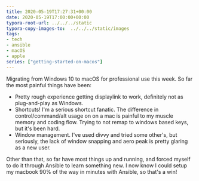 ```yaml
---
title: 2020-05-19T17:27:31+00:00
date: 2020-05-19T17:00:00+00:00
typora-root-url: ../../../static
typora-copy-images-to:  ../../../static/images
tags:
- tech
- ansible
- macOS
- apple
series: ["getting-started-on-macos"]
---
```

Migrating from Windows 10 to macOS for professional use this week. So far the most painful things have been:

* Pretty rough experience getting displaylink to work, definitely not as plug-and-play as Windows.
* Shortcuts! I'm a serious shortcut fanatic. The difference in control/command/alt usage on on a mac is painful to my muscle memory and coding flow. Trying to not remap to windows based keys, but it's been hard.
* Window management. I've used divvy and tried some other's, but seriously, the lack of window snapping and aero peak is pretty glaring as a new user.

Other than that, so far have most things up and running, and forced myself to do it through Ansible to learn something new. I now know I could setup my macbook 90% of the way in minutes with Ansible, so that's a win!
